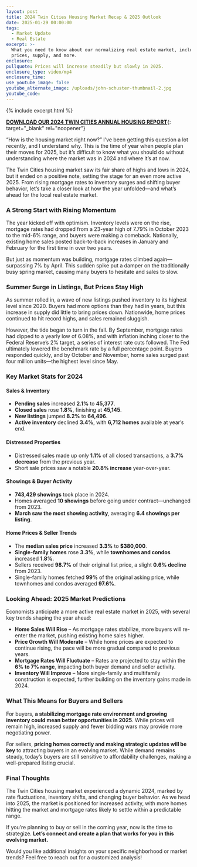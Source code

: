 ```yaml
---
layout: post
title: 2024 Twin Cities Housing Market Recap & 2025 Outlook
date: 2025-01-29 00:00:00
tags:
  - Market Update
  - Real Estate
excerpt: >-
  What you need to know about our normalizing real estate market, including home
  prices, supply, and more.
enclosure:
pullquote: Prices will increase steadily but slowly in 2025.
enclosure_type: video/mp4
enclosure_time:
use_youtube_image: false
youtube_alternate_image: /uploads/john-schuster-thumbnail-2.jpg
youtube_code:
---
```

{% include excerpt.html %}

[**DOWNLOAD OUR 2024 TWIN CITIES ANNUAL HOUSING REPORT**](https://schuster-housingreport.paperform.co/){: target="_blank" rel="noopener"}

“How is the housing market right now?” I’ve been getting this question a lot recently, and I understand why. This is the time of year when people plan their moves for 2025, but it’s difficult to know what you should do without understanding where the market was in 2024 and where it’s at now.

The Twin Cities housing market saw its fair share of highs and lows in 2024, but it ended on a positive note, setting the stage for an even more active 2025. From rising mortgage rates to inventory surges and shifting buyer behavior, let’s take a closer look at how the year unfolded—and what’s ahead for the local real estate market.

### **A Strong Start with Rising Momentum**

The year kicked off with optimism. Inventory levels were on the rise, mortgage rates had dropped from a 23-year high of 7.79% in October 2023 to the mid-6% range, and buyers were making a comeback. Nationally, existing home sales posted back-to-back increases in January and February for the first time in over two years.

But just as momentum was building, mortgage rates climbed again—surpassing 7% by April. This sudden spike put a damper on the traditionally busy spring market, causing many buyers to hesitate and sales to slow.

### **Summer Surge in Listings, But Prices Stay High**

As summer rolled in, a wave of new listings pushed inventory to its highest level since 2020. Buyers had more options than they had in years, but this increase in supply did little to bring prices down. Nationwide, home prices continued to hit record highs, and sales remained sluggish.

However, the tide began to turn in the fall. By September, mortgage rates had dipped to a yearly low of 6.08%, and with inflation inching closer to the Federal Reserve’s 2% target, a series of interest rate cuts followed. The Fed ultimately lowered the benchmark rate by a full percentage point. Buyers responded quickly, and by October and November, home sales surged past four million units—the highest level since May.

### **Key Market Stats for 2024**

#### **Sales & Inventory**

* **Pending sales** increased **2\.1%** to **45,377**.
* **Closed sales** rose **1\.8%**, finishing at **45,145**.
* **New listings** jumped **8\.2%** to **64,496**.
* **Active inventory** declined **3\.4%**, with **6,712 homes** available at year’s end.

#### **Distressed Properties**

* Distressed sales made up only **1\.1%** of all closed transactions, a **3\.7% decrease** from the previous year.
* Short sale prices saw a notable **20\.8% increase** year-over-year.

#### **Showings & Buyer Activity**

* **743,429 showings** took place in 2024.
* Homes averaged **10 showings** before going under contract—unchanged from 2023.
* **March saw the most showing activity**, averaging **6\.4 showings per listing**.

#### **Home Prices & Seller Trends**

* The **median sales price** increased **3\.3%** to **$380,000**.
* **Single-family homes** rose **3\.3%**, while **townhomes and condos** increased **1\.8%**.
* Sellers received **98\.7%** of their original list price, a slight **0\.6% decline** from 2023.
* Single-family homes fetched **99%** of the original asking price, while townhomes and condos averaged **97\.6%**.

### **Looking Ahead: 2025 Market Predictions**

Economists anticipate a more active real estate market in 2025, with several key trends shaping the year ahead:

* **Home Sales Will Rise** – As mortgage rates stabilize, more buyers will re-enter the market, pushing existing home sales higher.
* **Price Growth Will Moderate** – While home prices are expected to continue rising, the pace will be more gradual compared to previous years.
* **Mortgage Rates Will Fluctuate** – Rates are projected to stay within the **6% to 7% range**, impacting both buyer demand and seller activity.
* **Inventory Will Improve** – More single-family and multifamily construction is expected, further building on the inventory gains made in 2024.

### **What This Means for Buyers and Sellers**

For buyers, **a stabilizing mortgage rate environment and growing inventory could mean better opportunities in 2025**. While prices will remain high, increased supply and fewer bidding wars may provide more negotiating power.

For sellers, **pricing homes correctly and making strategic updates will be key** to attracting buyers in an evolving market. While demand remains steady, today’s buyers are still sensitive to affordability challenges, making a well-prepared listing crucial.

### **Final Thoughts**

The Twin Cities housing market experienced a dynamic 2024, marked by rate fluctuations, inventory shifts, and changing buyer behavior. As we head into 2025, the market is positioned for increased activity, with more homes hitting the market and mortgage rates likely to settle within a predictable range.

If you’re planning to buy or sell in the coming year, now is the time to strategize. **Let’s connect and create a plan that works for you in this evolving market.**

Would you like additional insights on your specific neighborhood or market trends? Feel free to reach out for a customized analysis!